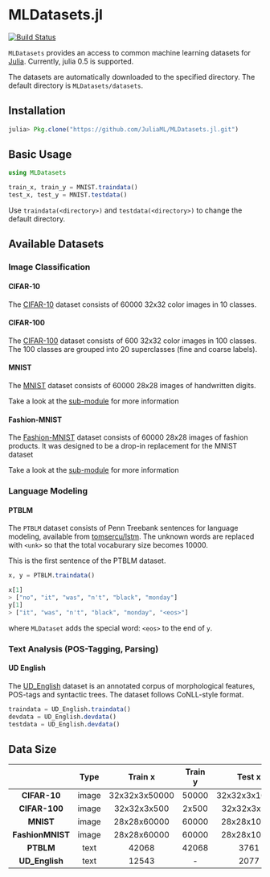 # MLDatasets.jl

[![Build Status](https://travis-ci.org/JuliaML/MLDatasets.jl.svg?branch=master)](https://travis-ci.org/JuliaML/MLDatasets.jl)

`MLDatasets` provides an access to common machine learning
datasets for [Julia](http://julialang.org/). Currently, julia 0.5
is supported.

The datasets are automatically downloaded to the specified
directory. The default directory is `MLDatasets/datasets`.

## Installation

```julia
julia> Pkg.clone("https://github.com/JuliaML/MLDatasets.jl.git")
```

## Basic Usage

```julia
using MLDatasets

train_x, train_y = MNIST.traindata()
test_x, test_y = MNIST.testdata()
```

Use `traindata(<directory>)` and `testdata(<directory>)` to change the default directory.

## Available Datasets

### Image Classification

#### CIFAR-10

The [CIFAR-10](https://www.cs.toronto.edu/~kriz/cifar.html)
dataset consists of 60000 32x32 color images in 10 classes.

#### CIFAR-100

The [CIFAR-100](https://www.cs.toronto.edu/~kriz/cifar.html)
dataset consists of 600 32x32 color images in 100 classes. The
100 classes are grouped into 20 superclasses (fine and coarse
labels).

#### MNIST

The [MNIST](http://yann.lecun.com/exdb/mnist/) dataset consists
of 60000 28x28 images of handwritten digits.

Take a look at the [sub-module](src/MNIST/README.md) for more
information

#### Fashion-MNIST

The [Fashion-MNIST](https://github.com/zalandoresearch/fashion-mnist)
dataset consists of 60000 28x28 images of fashion products. It
was designed to be a drop-in replacement for the MNIST dataset

Take a look at the [sub-module](src/FashionMNIST/README.md) for more
information

### Language Modeling

#### PTBLM

The `PTBLM` dataset consists of Penn Treebank sentences for
language modeling, available from
[tomsercu/lstm](https://github.com/tomsercu/lstm). The unknown
words are replaced with `<unk>` so that the total vocaburary size
becomes 10000.

This is the first sentence of the PTBLM dataset.

```julia
x, y = PTBLM.traindata()

x[1]
> ["no", "it", "was", "n't", "black", "monday"]
y[1]
> ["it", "was", "n't", "black", "monday", "<eos>"]
```

where `MLDataset` adds the special word: `<eos>` to the end of `y`.

### Text Analysis (POS-Tagging, Parsing)

#### UD English

The [UD_English](https://github.com/UniversalDependencies/UD_English)
dataset is an annotated corpus of morphological features,
POS-tags and syntactic trees. The dataset follows CoNLL-style
format.

```julia
traindata = UD_English.traindata()
devdata = UD_English.devdata()
testdata = UD_English.devdata()
```

## Data Size
| | Type | Train x | Train y | Test x | Test y |
|:---:|:---:|:---:|:---:|:---:|:---:|
| **CIFAR-10** | image | 32x32x3x50000 | 50000 | 32x32x3x10000 | 10000 |
| **CIFAR-100** | image | 32x32x3x500 | 2x500 | 32x32x3x100 | 2x100 |
| **MNIST** | image | 28x28x60000 | 60000 | 28x28x10000 | 10000 |
| **FashionMNIST** | image | 28x28x60000 | 60000 | 28x28x10000 | 10000 |
| **PTBLM** | text | 42068 | 42068 | 3761 | 3761 |
| **UD_English** | text | 12543 | - | 2077 | - |
